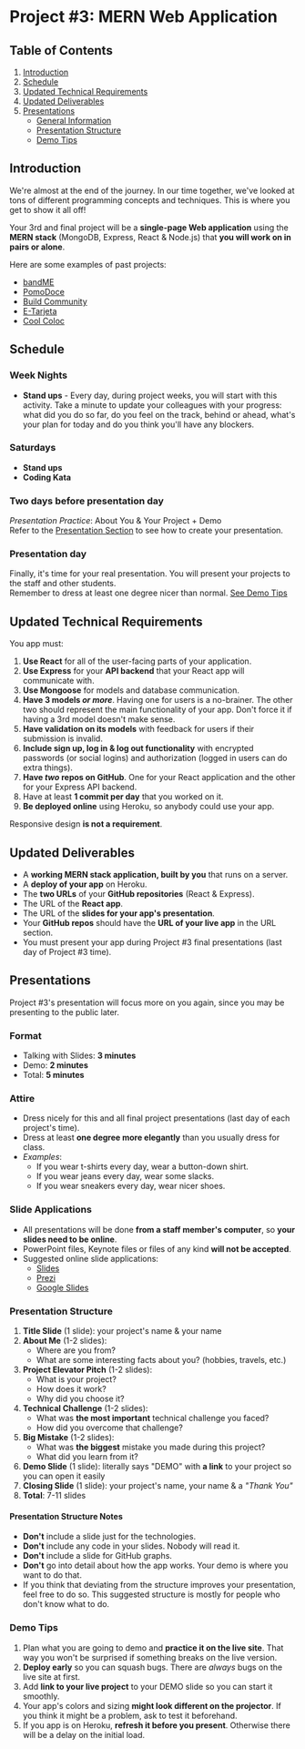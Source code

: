 # Project #3: MERN Web Application

## Table of Contents

1. [Introduction](#introduction)
2. [Schedule](#schedule)
3. [Updated Technical Requirements](#updated-technical-requirements)
4. [Updated Deliverables](#updated-deliverables)
5. [Presentations](#presentations)
   - [General Information](#presentations)
   - [Presentation Structure](#presentation-structure)
   - [Demo Tips](#demo-tips)

## Introduction

We're almost at the end of the journey.
In our time together,
we've looked at tons of different programming concepts and techniques.
This is where you get to show it all off!

Your 3rd and final project
will be a **single-page Web application** using the **MERN stack**
(MongoDB, Express, React & Node.js)
that **you will work on in pairs or alone**.

<!-- You will also practice some **UX and Agile methodologies** by following
[the final project Trello board](https://trello.com/b/vnXgh1Y8/trello-template-final-project). -->

<!-- As usual, you and the Ironhack staff will vote for your favorites
and award three medals: Bronze 🥉, Silver 🥈, and Gold 🥇.
**Medalists get to present in the Hackshow**, our public event for showcasing students. -->

Here are some examples of past projects:

- [bandME](https://bandme-pro.herokuapp.com/)
- [PomoDoce](https://pomodoce.herokuapp.com/)
- [Build Community](https://buildcommunity.herokuapp.com/)
- [E-Tarjeta](http://etarjeta.matthewkeil.com/)
- [Cool Coloc](https://cool-coloc.herokuapp.com/)

## Schedule

### Week Nights ###
- **Stand ups** - Every day, during project weeks, you will start with this activity. Take a minute to update your colleagues with your progress: what did you do so far, do you feel on the track, behind or ahead, what's your plan for today and do you think you'll have any blockers.

### Saturdays ###
- **Stand ups**
- **Coding Kata**

### Two days before presentation day ###

_Presentation Practice_: About You & Your Project + Demo <br>
   Refer to the [Presentation Section](#presentations) to see how to create your presentation. <br>
   
   
### Presentation day ###
Finally, it's time for your real presentation. You will present your projects to the staff and other students. <br> Remember to dress at least one degree nicer than normal. [See Demo Tips](#demo-tips)

<!-- ### Monday - April 15th
- Concept Test
- Database Schema Planning -->

<!-- ### Wednesday - April 17th
- Building Reference App - part I
### Monday - April 22th
- Stand ups
- _Lesson_: Deploying Your React App
### Wednesday - April 24th
- Stand ups
### Saturday - April 27th
- Stand ups
- Kata
### Monday - April 29th
- Stand ups
### Wednesday - May 1st
- Stand ups
### Saturday - May 4th
- Stand ups
- Kata
### Monday - May 6th
- Stand ups
- Presentation practice
### Wednesday - May 8th
- Stand ups
- Presentation practice
### Saturday - May 11th
- Final Project Presentations
- Graduation 🚀🚀🚀 -->


## Updated Technical Requirements

You app must:

1. **Use React** for all of the user-facing parts of your application.
2. **Use Express** for your **API backend**
   that your React app will communicate with.
3. **Use Mongoose** for models and database communication.
4. **Have 3 models _or more_**.
   Having one for users is a no-brainer.
   The other two should represent the main functionality of your app.
   Don't force it if having a 3rd model doesn't make sense.
5. **Have validation on its models** with feedback for users
   if their submission is invalid.
6. **Include sign up, log in & log out functionality**
   with encrypted passwords (or social logins)
   and authorization (logged in users can do extra things).
7. **Have _two_ repos on GitHub**.
   One for your React application and the other for your Express API backend.
8. Have at least **1 commit per day** that you worked on it.
9. **Be deployed online** using Heroku, so anybody could use your app.

Responsive design **is not a requirement**. <br>
<!-- Full CRUD **is not a requirement**. -->

## Updated Deliverables

- A **working MERN stack application, built by you** that runs on a server.
- A **deploy of your app** on Heroku.
- The **two URLs** of your **GitHub repositories** (React & Express).
- The URL of the **React app**.
- The URL of the **slides for your app's presentation**.
- Your **GitHub repos** should have
  the **URL of your live app** in the URL section.
- You must present your app during Project #3 final presentations
  (last day of Project #3 time).

<!-- Wireframes **are not a deliverable**. <br>
User stories **are not a deliverable**. -->

## Presentations

Project #3's presentation will focus more on you again, since you may be presenting to the public later.

### Format

- Talking with Slides: **3 minutes**
- Demo: **2 minutes**
- Total: **5 minutes**

### Attire

- Dress nicely for this and all final project presentations
  (last day of each project's time).
- Dress at least **one degree more elegantly** than you usually dress for class.
- _Examples_:
  - If you wear t-shirts every day, wear a button-down shirt.
  - If you wear jeans every day, wear some slacks.
  - If you wear sneakers every day, wear nicer shoes.

### Slide Applications

- All presentations will be done **from a staff member's computer**,
  so **your slides need to be online**.
- PowerPoint files, Keynote files or files of any kind **will not be accepted**.
- Suggested online slide applications:
  - [Slides](https://slides.com/)
  - [Prezi](https://prezi.com/)
  - [Google Slides](https://www.google.com/slides/about/)

### Presentation Structure

1. **Title Slide** (1 slide): your project's name & your name
2. **About Me** (1-2 slides):
   - Where are you from?
   - What are some interesting facts about you? (hobbies, travels, etc.)
3. **Project Elevator Pitch** (1-2 slides):
   - What is your project?
   - How does it work?
   - Why did you choose it?
4. **Technical Challenge** (1-2 slides):
   - What was **the most important** technical challenge you faced?
   - How did you overcome that challenge?
5. **Big Mistake** (1-2 slides):
   - What was **the biggest** mistake you made during this project?
   - What did you learn from it?
6. **Demo Slide** (1 slide): literally says "DEMO"
   with **a link** to your project so you can open it easily
7. **Closing Slide** (1 slide): your project's name, your name & a _"Thank You"_
8. **Total**: 7-11 slides

#### Presentation Structure Notes

- **Don't** include a slide just for the technologies.
- **Don't** include any code in your slides. Nobody will read it.
- **Don't** include a slide for GitHub graphs.
- **Don't** go into detail about how the app works.
  Your demo is where you want to do that.
- If you think that deviating from the structure improves your presentation,
  feel free to do so.
  This suggested structure is mostly for people who don't know what to do.

### Demo Tips

1. Plan what you are going to demo and **practice it on the live site**.
   That way you won't be surprised if something breaks on the live version.
2. **Deploy early** so you can squash bugs.
   There are _always_ bugs on the live site at first.
3. Add **link to your live project** to your DEMO slide
   so you can start it smoothly.
4. Your app's colors and sizing **might look different on the projector**.
   If you think it might be a problem, ask to test it beforehand.
5. If you app is on Heroku, **refresh it before you present**.
   Otherwise there will be a delay on the initial load.
